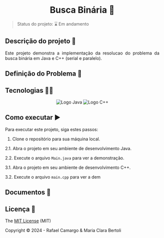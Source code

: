 <h1 align="center">Busca Binária 🔎</h1>

> Status do projeto: ⌛ Em andamento


## Descrição do projeto 📝

<p align="justify">
Este projeto demonstra a implementação da resolucao do problema da busca binária em Java e C++ (serial e paralelo). 
</p>

## Definição do Problema 🤔

<p align="justify">

</p>

## Tecnologias 👨‍💻

<p align="center">
    <img src="https://img.shields.io/badge/Java-ED8B00?style=for-the-badge&logo=openjdk&logoColor=white" alt="Logo Java"/>
    <img src="https://img.shields.io/badge/c++-%2300599C.svg?style=for-the-badge&logo=c%2B%2B&logoColor=white" alt="Logo C++"/>
</p>


## Como executar ▶️

Para executar este projeto, siga estes passos:

1. Clone o repositório para sua máquina local.

2.1. Abra o projeto em seu ambiente de desenvolvimento Java.

2.2. Execute o arquivo `Main.java` para ver a demonstração.

3.1. Abra o projeto em seu ambiente de desenvolvimento C++.

3.2. Execute o arquivo `main.cpp` para ver a dem


## Documentos 📄


## Licença 🔑

The [MIT License](https://github.com/rafandoo/busca-binaria/blob/6bb95a426c71f0101a4791ba94c1c5f584816f57/LICENSE) (MIT)

Copyright :copyright: 2024 - Rafael Camargo & Maria Clara Bertoli
